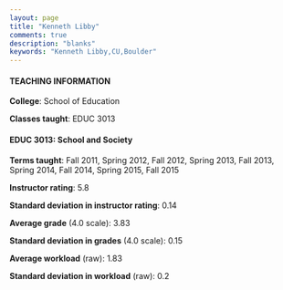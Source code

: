 ```yaml
---
layout: page
title: "Kenneth Libby" 
comments: true
description: "blanks"
keywords: "Kenneth Libby,CU,Boulder"
---
```

<head>
<script src="https://ajax.googleapis.com/ajax/libs/jquery/2.1.3/jquery.min.js"></script>
<script src="https://dl.dropboxusercontent.com/s/pc42nxpaw1ea4o9/highcharts.js?dl=0"></script>
<!-- <script src="../assets/js/highcharts.js"></script> -->
<style type="text/css">@font-face {
	font-family: "Bebas Neue";
	src: url(https://www.filehosting.org/file/details/544349/BebasNeue Regular.otf) format("opentype");
	}
	h1.Bebas { 
		font-family: "Bebas Neue", Verdana, Tahoma;
	}
</style>
</head>
	   
#### TEACHING INFORMATION

**College**: School of Education

**Classes taught**: EDUC 3013

#### EDUC 3013: School and Society

**Terms taught**: Fall 2011, Spring 2012, Fall 2012, Spring 2013, Fall 2013, Spring 2014, Fall 2014, Spring 2015, Fall 2015

**Instructor rating**: 5.8

**Standard deviation in instructor rating**: 0.14

**Average grade** (4.0 scale): 3.83

**Standard deviation in grades** (4.0 scale): 0.15

**Average workload** (raw): 1.83

**Standard deviation in workload** (raw): 0.2

